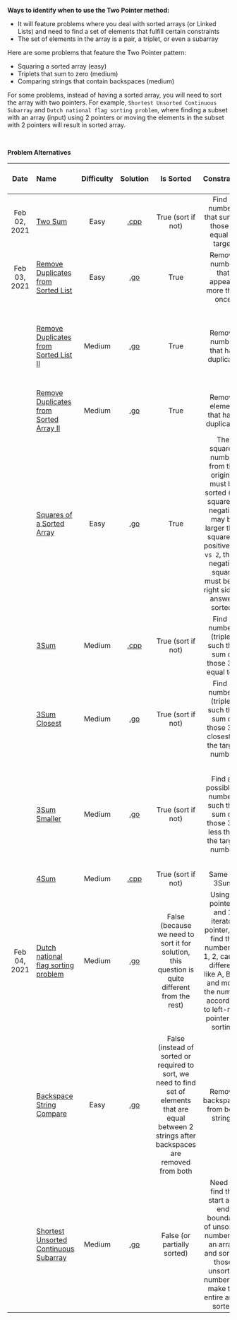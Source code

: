 **Ways to identify when to use the Two Pointer method:**

- It will feature problems where you deal with sorted arrays (or Linked Lists) and need to find a set of elements that fulfill certain constraints
- The set of elements in the array is a pair, a triplet, or even a subarray

Here are some problems that feature the Two Pointer pattern:
- Squaring a sorted array (easy)
- Triplets that sum to zero (medium)
- Comparing strings that contain backspaces (medium)

For some problems, instead of having a sorted array, you will need to sort the array with two pointers. For example, `Shortest Unsorted Continuous Subarray` and `Dutch national flag sorting problem`, where finding a subset with an array (input) using 2 pointers or moving the elements in the subset with 2 pointers will result in sorted array.

<br/>

**Problem Alternatives**

| Date | Name | Difficulty | Solution | Is Sorted | Constraints | Type of elements to find |
|:----:|:-----|:----------:|:--------:|:---------:|:-----------:|:------------------------:|
| Feb 02, 2021 | [Two Sum](https://leetcode.com/problems/two-sum/) | Easy | [.cpp](https://github.com/the-robot/coding-challenges/blob/master/leet-code/educative.io/02-two-pointers/two-sum.cpp) | True (sort if not) | Find 2 numbers that sum of those is equal to target | 2 numbers from an array |
| Feb 03, 2021 | [Remove Duplicates from Sorted List](https://leetcode.com/problems/remove-duplicates-from-sorted-list/) | Easy | [.go](https://github.com/the-robot/coding-challenges/blob/master/leet-code/educative.io/02-two-pointers/remove-duplicates-from-sorted-list.go) | True | Remove number that appears more than once | Subarray that has no duplicate |
| | [Remove Duplicates from Sorted List II](https://leetcode.com/problems/remove-duplicates-from-sorted-list-ii/) | Medium | [.go](https://github.com/the-robot/coding-challenges/blob/master/leet-code/educative.io/02-two-pointers/remove-duplicates-from-sorted-list-ii.go) | True | Remove number that has duplicate | Subarray that contains only numbers that have no duplicate in original array |
| | [Remove Duplicates from Sorted Array II](https://leetcode.com/problems/remove-duplicates-from-sorted-array-ii) | Medium | [.go](https://github.com/the-robot/coding-challenges/blob/master/leet-code/educative.io/02-two-pointers/remove-duplicates-from-sorted-array-ii.go) | True | Remove element that have duplicates | Subset (length of subset) |
| | [Squares of a Sorted Array](https://leetcode.com/problems/squares-of-a-sorted-array/) | Easy | [.go](https://github.com/the-robot/coding-challenges/blob/master/leet-code/educative.io/02-two-pointers/squares-of-a-sorted-array.go) | True | The squared number from the original must be sorted (the square of negative may be larger than square of positive `-16 vs 2`, those negative square must be on right side in answer, sorted) | Sorted array of squared number |
| | [3Sum](https://leetcode.com/problems/3sum/) | Medium | [.cpp](https://github.com/the-robot/coding-challenges/blob/master/leet-code/educative.io/02-two-pointers/3sum.cpp) | True (sort if not) | Find 3 numbers (triplet) such that sum of those 3 is equal to 0 | 3 numbers, triplet |
| | [3Sum Closest](https://leetcode.com/problems/3sum-closest/) | Medium | [.go](https://github.com/the-robot/coding-challenges/blob/master/leet-code/educative.io/02-two-pointers/3sum-closest.go) | True (sort if not) | Find 3 numbers (triplet) such that sum of those 3 is closest to the target number | 3 numbers, triplet |
| | [3Sum Smaller](https://www.lintcode.com/problem/3sum-smaller/description) | Medium | [.go](https://github.com/the-robot/coding-challenges/blob/master/leet-code/educative.io/02-two-pointers/3sum-smaller.go) | True (sort if not) | Find all possible 3 numbers such that sum of those 3 is less than the target number | Total count of how many triplets that can fulfill the constraints (aka all possible subsets from an array |
| | [4Sum](https://leetcode.com/problems/4sum/) | Medium | [.cpp](https://github.com/the-robot/coding-challenges/blob/master/leet-code/educative.io/02-two-pointers/4sum.cpp) |  True (sort if not) | Same as 3Sum | 4 numbers, quardruplets |
| Feb 04, 2021 | [Dutch national flag sorting problem](https://coderbyte.com/algorithm/dutch-national-flag-sorting-problem) | Medium | [.go](https://github.com/the-robot/coding-challenges/blob/master/leet-code/educative.io/02-two-pointers/dutch-national-flag-sorting-problem.go) | False (because we need to sort it for solution, this question is quite different from the rest) | Using 2 pointers and 1 iterator pointer, we find the number (0, 1, 2, can be different like A, B, C) and move the number according to left-right pointer for sorting | Sorted array |
| | [Backspace String Compare](https://leetcode.com/problems/backspace-string-compare/) | Easy | [.go](https://github.com/the-robot/coding-challenges/blob/master/leet-code/educative.io/02-two-pointers/backspace-string-compare.go) | False (instead of sorted or required to sort, we need to find set of elements that are equal between 2 strings after backspaces are removed from both | Remove backspaces from both strings | Return true if two strings are equal after backspaces removed or false if not the same |
| | [Shortest Unsorted Continuous Subarray](https://leetcode.com/problems/shortest-unsorted-continuous-subarray/) | Medium | [.go](https://github.com/the-robot/coding-challenges/blob/master/leet-code/educative.io/02-two-pointers/shortest-unsorted-continuous-subarray.go) | False (or partially sorted) | Need to find the start and end boundary of unsorted numbers in an array, and sorting those unsorted number will make the entire array sorted | Find a set of element (start and end boundary, length of that subset) that sorting that subset will sort the entire array |
